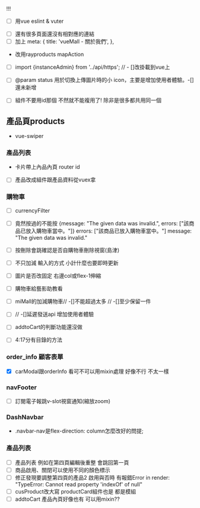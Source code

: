 !!!
- [ ] 用vue eslint & vuter
<!-- [Vue] 整合 Vue style guide, eslint-plugin-vue 和 VSCode ~ PJCHENder<br>那些沒告訴你的小細節
https://pjchender.blogspot.com/2019/07/vue-vue-style-guide-eslint-plugin-vue.html -->

<!-- ====router頁面 -->
- [ ] 還有很多頁面還沒有相對應的連結
- [ ]  加上 meta: {
            title: 'vueMall - 關於我們',
          },
<!-- ======vuex==================== -->
* 改用rayproducts mapAction
<!-- =========================前台==================================================== -->
- [ ]  import {instanceAdmin} from '../api/https';
  //   - []改掛載到vue上

- [ ]
   @param status 用於切換上傳圖片時的小 icon，主要是增加使用者體驗。-[]還未新增



- [ ] 組件不要用id那個 不然就不能複用了! 除非是很多都共用同一個

## 產品頁products
* vue-swiper
### 產品列表
* 卡片帶上內品內頁 router id
- [ ] 產品改成組件跟產品資料從vuex拿   
### 購物車
- [ ] currencyFilter
- [ ] 竟然按過的不能按 {message: "The given data was invalid.", errors: ["該商品已放入購物車當中。"]}
errors: ["該商品已放入購物車當中。"]
message: "The given data was invalid."
- [ ] 按刪除會跳確認是否自購物車刪除視窗(島津)
- [ ] 不只加減 輸入的方式 小計什麼也要即時更新
- [ ] 圖片是否改固定 右邊col或flex-1伸縮
- [ ] 購物車給藝影助教看

- [ ] miMall的加減購物車// -[]不能超過太多 // -[]至少保留一件
- [ ] // -[]延遲發送api 增加使用者體驗
- [ ] addtoCart的判斷功能還沒做
- [ ] 4:17分有目錄的方法

### order_info 顧客表單
- [x] carModal跟orderInfo 看可不可以用mixin處理 好像不行 不太一樣


### navFooter
- [ ] 訂閱電子報跳v-slot視窗通知(縮放zoom)

<!-- =================後台================================================================== -->
### DashNavbar
* .navbar-nav是flex-direction: column怎麼改好的問提;

### 產品列表
- [ ] 產品列表 例如在第四頁編輯後重整 會跳回第一頁
- [ ] 商品啟用、關閉可以使用不同的顏色標示
- [ ] 修正發現要調整第四頁的產品2 啟用與否時 有報錯Error in render: "TypeError: Cannot read property 'indexOf' of null" 
- [ ] cusProduct改大寫 productCard組件也是 都是模組
- [ ] addtoCart 產品內頁好像也有 可以用mixin??